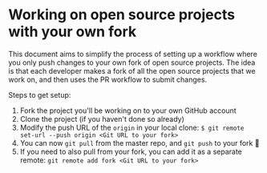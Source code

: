 # Working on open source projects with your own fork

This document aims to simplify the process of setting up a workflow where you only push changes to your own fork of open source projects. The idea is that each developer makes a fork of all the open source projects that we work on, and then uses the PR workflow to submit changes.

Steps to get setup:

1. Fork the project you'll be working on to your own GitHub account
2. Clone the project (if you haven't done so already)
3. Modify the push URL of the `origin` in your local clone: `$ git remote set-url --push origin <Git URL to your fork>`
4. You can now `git pull` from the master repo, and `git push` to your fork :tada:
5. If you need to also pull from your fork, you can add it as a separate remote: `git remote add fork <Git URL to your fork>`

